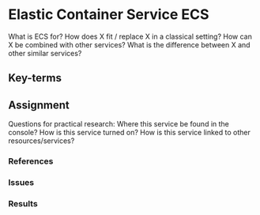 # Elastic Container Service ECS

What is ECS for?
How does X fit / replace X in a classical setting?
How can X be combined with other services?
What is the difference between X and other similar services?



## Key-terms


## Assignment
Questions for practical research:
Where this service be found in the console?
How is this service turned on?
How is this service linked to other resources/services?

### References


### Issues


### Results

